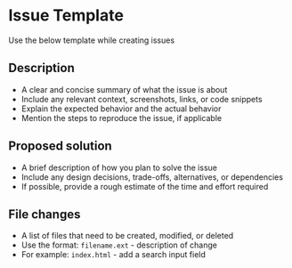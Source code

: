# Issue Template

Use the below template while creating issues

## Description

- A clear and concise summary of what the issue is about
- Include any relevant context, screenshots, links, or code snippets
- Explain the expected behavior and the actual behavior
- Mention the steps to reproduce the issue, if applicable

## Proposed solution

- A brief description of how you plan to solve the issue
- Include any design decisions, trade-offs, alternatives, or dependencies
- If possible, provide a rough estimate of the time and effort required

## File changes

- A list of files that need to be created, modified, or deleted
- Use the format: `filename.ext` - description of change
- For example: `index.html` - add a search input field
